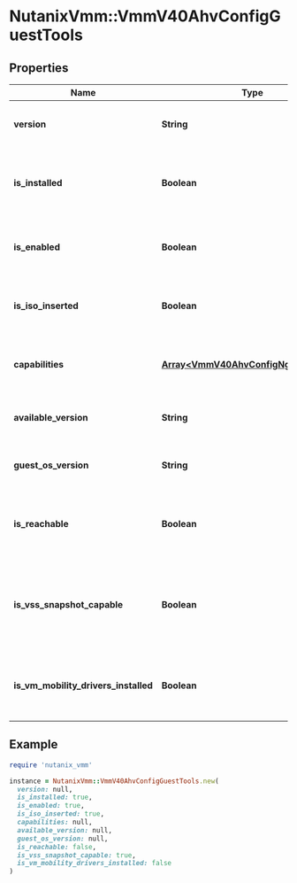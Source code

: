 # NutanixVmm::VmmV40AhvConfigGuestTools

## Properties

| Name | Type | Description | Notes |
| ---- | ---- | ----------- | ----- |
| **version** | **String** | Version of Nutanix Guest Tools installed on the VM. | [optional][readonly] |
| **is_installed** | **Boolean** | Indicates whether Nutanix Guest Tools is installed on the VM or not. | [optional][readonly] |
| **is_enabled** | **Boolean** | Indicates whether Nutanix Guest Tools is enabled or not. | [optional] |
| **is_iso_inserted** | **Boolean** | Indicates whether Nutanix Guest Tools ISO is inserted or not. | [optional][readonly] |
| **capabilities** | [**Array&lt;VmmV40AhvConfigNgtCapability&gt;**](VmmV40AhvConfigNgtCapability.md) | The list of the application names that are enabled on the guest VM. | [optional] |
| **available_version** | **String** | Version of Nutanix Guest Tools available on the cluster. | [optional][readonly] |
| **guest_os_version** | **String** | Version of the operating system on the VM. | [optional][readonly] |
| **is_reachable** | **Boolean** | Indicates whether the communication from VM to CVM is active or not. | [optional][readonly] |
| **is_vss_snapshot_capable** | **Boolean** | Indicates whether the VM is configured to take VSS snapshots through NGT or not. | [optional][readonly] |
| **is_vm_mobility_drivers_installed** | **Boolean** | Indicates whether the VM mobility drivers are installed on the VM or not. | [optional][readonly] |

## Example

```ruby
require 'nutanix_vmm'

instance = NutanixVmm::VmmV40AhvConfigGuestTools.new(
  version: null,
  is_installed: true,
  is_enabled: true,
  is_iso_inserted: true,
  capabilities: null,
  available_version: null,
  guest_os_version: null,
  is_reachable: false,
  is_vss_snapshot_capable: true,
  is_vm_mobility_drivers_installed: false
)
```

